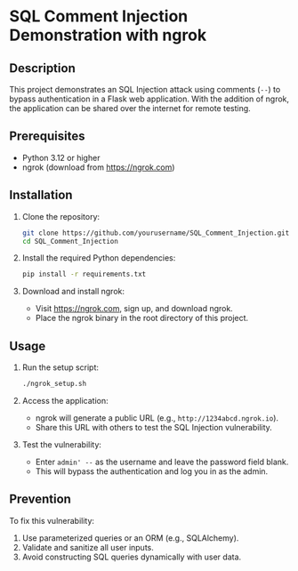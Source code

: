 # SQL Comment Injection Demonstration with ngrok

## Description
This project demonstrates an SQL Injection attack using comments (`--`) to bypass authentication in a Flask web application. With the addition of ngrok, the application can be shared over the internet for remote testing.

## Prerequisites
- Python 3.12 or higher
- ngrok (download from https://ngrok.com)

## Installation
1. Clone the repository:
    ```bash
    git clone https://github.com/yourusername/SQL_Comment_Injection.git
    cd SQL_Comment_Injection
    ```

2. Install the required Python dependencies:
    ```bash
    pip install -r requirements.txt
    ```

3. Download and install ngrok:
    - Visit https://ngrok.com, sign up, and download ngrok.
    - Place the ngrok binary in the root directory of this project.

## Usage
1. Run the setup script:
    ```bash
    ./ngrok_setup.sh
    ```

2. Access the application:
    - ngrok will generate a public URL (e.g., `http://1234abcd.ngrok.io`).
    - Share this URL with others to test the SQL Injection vulnerability.

3. Test the vulnerability:
    - Enter `admin' --` as the username and leave the password field blank.
    - This will bypass the authentication and log you in as the admin.

## Prevention
To fix this vulnerability:
1. Use parameterized queries or an ORM (e.g., SQLAlchemy).
2. Validate and sanitize all user inputs.
3. Avoid constructing SQL queries dynamically with user data.
